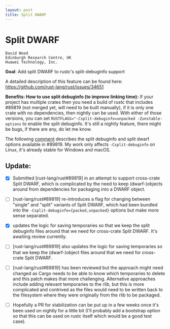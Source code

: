 ```yaml
---
layout: post
title: Split DWARF
---
```


# Split DWARF

```
David Wood
Edinburgh Research Centre, UK
Huawei Technology, Inc.
```

**Goal**: Add split DWARF to rustc's split-debuginfo support

A detailed description of this feature can be found here: https://github.com/rust-lang/rust/issues/34651

**Benefits: How to use split debuginfo (to improve linking time):**
If your project has multiple crates then you need a build of rustc that includes #89819 (not merged yet, will need to be built manually), if it is only one crate with no dependencies, then nightly can be used. With either of those versions, you can set `RUSTFLAGS="-Csplit-debuginfo=unpacked -Zunstable-options` to enable the split debuginfo. It's still a nightly feature, there might be bugs, if there are any, do let me know. 

The following [comment](https://github.com/rust-lang/rust/pull/89819#issuecomment-941152678) describes the split debuginfo and split dwarf options available in #89819. My work only affects `-Csplit-debuginfo` on Linux, it's already stable for Windows and macOS.

## Update:

- [x] Submitted [rust-lang/rust#89819] in an attempt to support cross-crate Split DWARF, which is complicated by the need to keep (dwarf-)objects around from dependencies for packaging into a DWARF object. 
- [ ] [rust-lang/rust#89819] re-introduces a flag for changing between "single" and "split" variants of Split DWARF, which had been bundled into the `-Csplit-debuginfo={packed,unpacked}` options but make more sense separated.
- [x] updates the logic for saving temporaries so that we keep the split debuginfo files around that we need for cross-crate Split DWARF. It's awaiting review currently. 
- [ ] [rust-lang/rust#89819] also updates the logic for saving temporaries so that we keep the (dwarf-)object files around that we need for cross-crate Split DWARF.
- [ ] [rust-lang/rust#89819] has been reviewed but the approach might need changed as Cargo needs to be able to know which temporaries to delete and this patch makes that more challenging. Alternative approaches include adding relevant temporaries to the rlib, but this is more complicated and contrived as the files would need to be written back to the filesystem where they were originally from the rlib to be packaged.
- [ ] Hopefully a PR for stabilization can be put up in a few weeks once it's been used on nightly for a little bit (I'll probably add a bootstrap option so that this can be used on rustc itself which would be a good test case).

